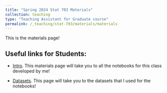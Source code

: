 ```yaml
---
title: "Spring 2024 Stat 703 Materials"
collection: teaching
type: "Teaching Assistant for Graduate course"
permalink: /_teaching/stat-703/materials/materials
---
```


This is the materials page!

## Useful links for Students:

- [Intro](../_teaching/stat-703/materials/Intro.html). This materials page will take you to all the notebooks for this class developed by me!

- [Datasets](../_teaching/stat-703/datasets/datasets.md). This page will take you to the datasets that I used for the notebooks!


 
